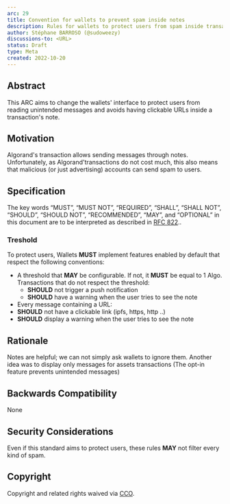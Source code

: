 ```yaml
---
arc: 29
title: Convention for wallets to prevent spam inside notes
description: Rules for wallets to protect users from spam inside transactions notes
author: Stéphane BARROSO (@sudoweezy)
discussions-to: <URL>
status: Draft
type: Meta
created: 2022-10-20
---
```


## Abstract
This ARC aims to change the wallets' interface to protect users from reading unintended messages and avoids having clickable URLs inside a transaction's note. 

## Motivation
Algorand's transaction allows sending messages through notes. Unfortunately, as Algorand'transactions do not cost much, this also means that malicious (or just advertising) accounts can send spam to users.

## Specification
The key words “MUST”, “MUST NOT”, “REQUIRED”, “SHALL”, “SHALL NOT”, “SHOULD”, “SHOULD NOT”, “RECOMMENDED”, “MAY”, and “OPTIONAL” in this document are to be interpreted as described in <a href="https://www.ietf.org/rfc/rfc822.txt">RFC 822</a>..

### Treshold
To protect users, Wallets **MUST** implement features enabled by default that respect the following conventions:
- A threshold that **MAY** be configurable. If not, it **MUST** be equal to 1 Algo. Transactions that do not respect the threshold:
  - **SHOULD** not trigger a push notification
  - **SHOULD** have a warning when the user tries to see the note
-  Every message containing a URL:
  - **SHOULD** not have a clickable link (ipfs, https, http ..)
  - **SHOULD** display a warning when the user tries to see the note

## Rationale
Notes are helpful; we can not simply ask wallets to ignore them.
Another idea was to display only messages for assets transactions (The opt-in feature prevents unintended messages)

## Backwards Compatibility
None

## Security Considerations
Even if this standard aims to protect users, these rules **MAY** not filter every kind of spam.

## Copyright
Copyright and related rights waived via <a href="https://creativecommons.org/publicdomain/zero/1.0/">CCO</a>.